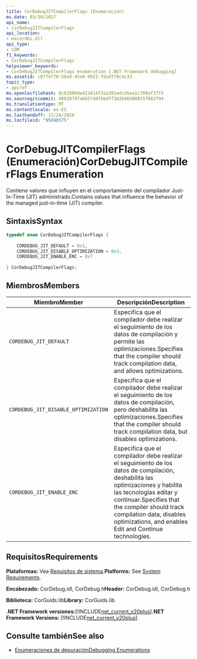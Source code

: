 ```yaml
---
title: CorDebugJITCompilerFlags (Enumeración)
ms.date: 03/30/2017
api_name:
- CorDebugJITCompilerFlags
api_location:
- mscordbi.dll
api_type:
- COM
f1_keywords:
- CorDebugJITCompilerFlags
helpviewer_keywords:
- CorDebugJITCompilerFlags enumeration [.NET Framework debugging]
ms.assetid: c0774f70-5bed-45e8-9922-fdad778c4c33
topic_type:
- apiref
ms.openlocfilehash: 0c8398b9e423414f32a391edcd5ea1c709af37f5
ms.sourcegitcommit: d8020797a6657d0fbbdff362b80300815f682f94
ms.translationtype: MT
ms.contentlocale: es-ES
ms.lasthandoff: 11/24/2020
ms.locfileid: "95696575"
---
```

# <a name="cordebugjitcompilerflags-enumeration"></a><span data-ttu-id="745fb-102">CorDebugJITCompilerFlags (Enumeración)</span><span class="sxs-lookup"><span data-stu-id="745fb-102">CorDebugJITCompilerFlags Enumeration</span></span>

<span data-ttu-id="745fb-103">Contiene valores que influyen en el comportamiento del compilador Just-In-Time (JIT) administrado.</span><span class="sxs-lookup"><span data-stu-id="745fb-103">Contains values that influence the behavior of the managed just-in-time (JIT) compiler.</span></span>  
  
## <a name="syntax"></a><span data-ttu-id="745fb-104">Sintaxis</span><span class="sxs-lookup"><span data-stu-id="745fb-104">Syntax</span></span>  
  
```cpp  
typedef enum CorDebugJITCompilerFlags {  
  
    CORDEBUG_JIT_DEFAULT = 0x1,  
    CORDEBUG_JIT_DISABLE_OPTIMIZATION = 0x3,  
    CORDEBUG_JIT_ENABLE_ENC = 0x7  
  
} CorDebugJITCompilerFlags;  
```  
  
## <a name="members"></a><span data-ttu-id="745fb-105">Miembros</span><span class="sxs-lookup"><span data-stu-id="745fb-105">Members</span></span>  
  
|<span data-ttu-id="745fb-106">Miembro</span><span class="sxs-lookup"><span data-stu-id="745fb-106">Member</span></span>|<span data-ttu-id="745fb-107">Descripción</span><span class="sxs-lookup"><span data-stu-id="745fb-107">Description</span></span>|  
|------------|-----------------|  
|`CORDEBUG_JIT_DEFAULT`|<span data-ttu-id="745fb-108">Especifica que el compilador debe realizar el seguimiento de los datos de compilación y permite las optimizaciones.</span><span class="sxs-lookup"><span data-stu-id="745fb-108">Specifies that the compiler should track compilation data, and allows optimizations.</span></span>|  
|`CORDEBUG_JIT_DISABLE_OPTIMIZATION`|<span data-ttu-id="745fb-109">Especifica que el compilador debe realizar el seguimiento de los datos de compilación, pero deshabilita las optimizaciones.</span><span class="sxs-lookup"><span data-stu-id="745fb-109">Specifies that the compiler should track compilation data, but disables optimizations.</span></span>|  
|`CORDEBUG_JIT_ENABLE_ENC`|<span data-ttu-id="745fb-110">Especifica que el compilador debe realizar el seguimiento de los datos de compilación, deshabilita las optimizaciones y habilita las tecnologías editar y continuar.</span><span class="sxs-lookup"><span data-stu-id="745fb-110">Specifies that the compiler should track compilation data, disables optimizations, and enables Edit and Continue technologies.</span></span>|  
  
## <a name="requirements"></a><span data-ttu-id="745fb-111">Requisitos</span><span class="sxs-lookup"><span data-stu-id="745fb-111">Requirements</span></span>  

 <span data-ttu-id="745fb-112">**Plataformas:** Vea [Requisitos de sistema](../../get-started/system-requirements.md).</span><span class="sxs-lookup"><span data-stu-id="745fb-112">**Platforms:** See [System Requirements](../../get-started/system-requirements.md).</span></span>  
  
 <span data-ttu-id="745fb-113">**Encabezado:** CorDebug.idl, CorDebug.h</span><span class="sxs-lookup"><span data-stu-id="745fb-113">**Header:** CorDebug.idl, CorDebug.h</span></span>  
  
 <span data-ttu-id="745fb-114">**Biblioteca:** CorGuids.lib</span><span class="sxs-lookup"><span data-stu-id="745fb-114">**Library:** CorGuids.lib</span></span>  
  
 <span data-ttu-id="745fb-115">**.NET Framework versiones:**[!INCLUDE[net_current_v20plus](../../../../includes/net-current-v20plus-md.md)]</span><span class="sxs-lookup"><span data-stu-id="745fb-115">**.NET Framework Versions:** [!INCLUDE[net_current_v20plus](../../../../includes/net-current-v20plus-md.md)]</span></span>  
  
## <a name="see-also"></a><span data-ttu-id="745fb-116">Consulte también</span><span class="sxs-lookup"><span data-stu-id="745fb-116">See also</span></span>

- [<span data-ttu-id="745fb-117">Enumeraciones de depuración</span><span class="sxs-lookup"><span data-stu-id="745fb-117">Debugging Enumerations</span></span>](debugging-enumerations.md)
